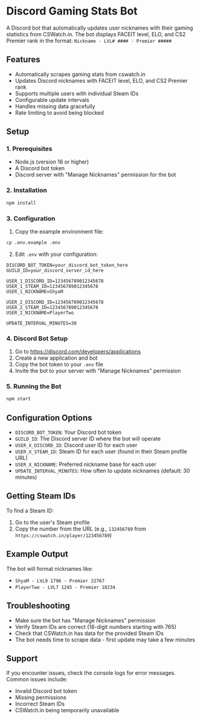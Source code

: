 # Discord Gaming Stats Bot

A Discord bot that automatically updates user nicknames with their gaming statistics from CSWatch.in. The bot displays FACEIT level, ELO, and CS2 Premier rank in the format: `Nickname - LVL# #### - Premier #####`

## Features

- Automatically scrapes gaming stats from cswatch.in
- Updates Discord nicknames with FACEIT level, ELO, and CS2 Premier rank
- Supports multiple users with individual Steam IDs
- Configurable update intervals
- Handles missing data gracefully
- Rate limiting to avoid being blocked

## Setup

### 1. Prerequisites

- Node.js (version 16 or higher)
- A Discord bot token
- Discord server with "Manage Nicknames" permission for the bot

### 2. Installation

```bash
npm install
```

### 3. Configuration

1. Copy the example environment file:
```bash
cp .env.example .env
```

2. Edit `.env` with your configuration:

```env
DISCORD_BOT_TOKEN=your_discord_bot_token_here
GUILD_ID=your_discord_server_id_here

USER_1_DISCORD_ID=123456789012345678
USER_1_STEAM_ID=123456789012345678
USER_1_NICKNAME=ShyaM

USER_2_DISCORD_ID=123456789012345678
USER_2_STEAM_ID=123456789012345678
USER_2_NICKNAME=PlayerTwo

UPDATE_INTERVAL_MINUTES=30
```

### 4. Discord Bot Setup

1. Go to https://discord.com/developers/applications
2. Create a new application and bot
3. Copy the bot token to your `.env` file
4. Invite the bot to your server with "Manage Nicknames" permission

### 5. Running the Bot

```bash
npm start
```

## Configuration Options

- `DISCORD_BOT_TOKEN`: Your Discord bot token
- `GUILD_ID`: The Discord server ID where the bot will operate
- `USER_X_DISCORD_ID`: Discord user ID for each user
- `USER_X_STEAM_ID`: Steam ID for each user (found in their Steam profile URL)
- `USER_X_NICKNAME`: Preferred nickname base for each user
- `UPDATE_INTERVAL_MINUTES`: How often to update nicknames (default: 30 minutes)

## Getting Steam IDs

To find a Steam ID:
1. Go to the user's Steam profile
2. Copy the number from the URL (e.g., `132456789` from `https://cswatch.in/player/123456789`)

## Example Output

The bot will format nicknames like:
- `ShyaM - LVL9 1796 - Premier 22767`
- `PlayerTwo - LVL7 1245 - Premier 18234`

## Troubleshooting

- Make sure the bot has "Manage Nicknames" permission
- Verify Steam IDs are correct (18-digit numbers starting with 765)
- Check that CSWatch.in has data for the provided Steam IDs
- The bot needs time to scrape data - first update may take a few minutes

## Support

If you encounter issues, check the console logs for error messages. Common issues include:
- Invalid Discord bot token
- Missing permissions
- Incorrect Steam IDs
- CSWatch.in being temporarily unavailable